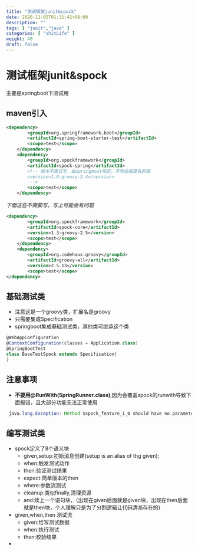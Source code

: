 ```yaml
---
title: "测试框架junit&spock"
date: 2020-11-05T01:31:42+08:00
description: ""
tags: [ "junit","java" ]
categories: [ "shitLife" ]
weight: 40
draft: false
---
```


# 测试框架junit&spock
主要是springboot下测试用
## maven引入
``` xml
<dependency>
        <groupId>org.springframework.boot</groupId>
        <artifactId>spring-boot-starter-test</artifactId>
        <scope>test</scope>
    </dependency>
    <dependency>
        <groupId>org.spockframework</groupId>
        <artifactId>spock-spring</artifactId>
        <!-- 版本不建议写，由springboot指定，不然会报莫名的错
        <version>1.0-groovy-2.4</version>
         -->
        <scope>test</scope>
    </dependency>
```
*下面这些不需要写，写上可能会有问题*
``` xml
<dependency>
        <groupId>org.spockframework</groupId>
        <artifactId>spock-core</artifactId>
        <version>1.3-groovy-2.5</version>
        <scope>test</scope>
    </dependency>
    <dependency>
        <groupId>org.codehaus.groovy</groupId>
        <artifactId>groovy-all</artifactId>
        <version>2.5.13</version>
        <scope>test</scope>
</dependency>
```

## 基础测试类
- 注意这是一个groovy类，扩展名是groovy
- 只需要集成Specification
- springboot集成基础测试类，其他类可继承这个类
``` groovy
@WebAppConfiguration
@ContextConfiguration(classes = Application.class)
@SpringBootTest
class BaseTestSpock extends Specification{
}
```
## 注意事项
- **不要用@RunWith(SpringRunner.class)**,因为会覆盖spock的runwith导致下面报错，且大部分功能无法正常使用
``` java
 java.lang.Exception: Method $spock_feature_1_0 should have no parameters
 ```
## 编写测试类
-  spock定义了8个语义块
   -  given,setup:初始消息创建(setup is an alias of thg given);
   -  when:触发测试动作
   -  then:验证测试结果
   -  expect:简单版本的then
   -  where:参数流测试
   -  cleanup:类似finally,清理资源
   -  and:续上一个语句块，（出现在given后面就是given块，出现在then后面就是then块，个人理解只是为了分割逻辑让代码清淅存在的)
- given,when,then 测试流
  - given:给写测试数据
  - when:执行测试
  - then:校验结果
- 



